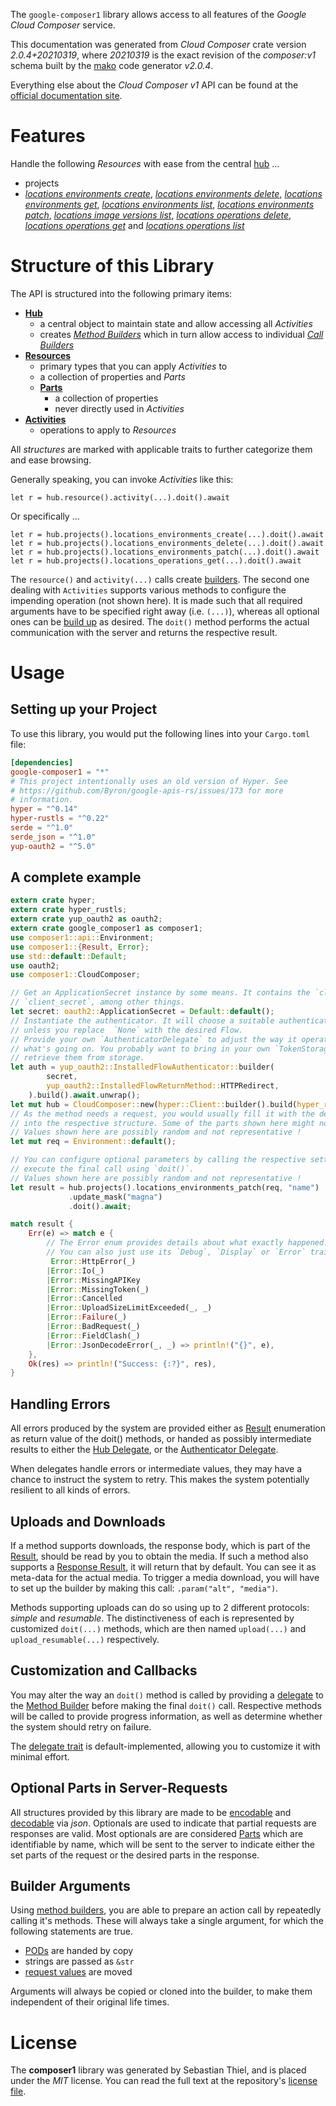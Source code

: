 <!---
DO NOT EDIT !
This file was generated automatically from 'src/mako/api/README.md.mako'
DO NOT EDIT !
-->
The `google-composer1` library allows access to all features of the *Google Cloud Composer* service.

This documentation was generated from *Cloud Composer* crate version *2.0.4+20210319*, where *20210319* is the exact revision of the *composer:v1* schema built by the [mako](http://www.makotemplates.org/) code generator *v2.0.4*.

Everything else about the *Cloud Composer* *v1* API can be found at the
[official documentation site](https://cloud.google.com/composer/).
# Features

Handle the following *Resources* with ease from the central [hub](https://docs.rs/google-composer1/2.0.4+20210319/google_composer1/CloudComposer) ... 

* projects
 * [*locations environments create*](https://docs.rs/google-composer1/2.0.4+20210319/google_composer1/api::ProjectLocationEnvironmentCreateCall), [*locations environments delete*](https://docs.rs/google-composer1/2.0.4+20210319/google_composer1/api::ProjectLocationEnvironmentDeleteCall), [*locations environments get*](https://docs.rs/google-composer1/2.0.4+20210319/google_composer1/api::ProjectLocationEnvironmentGetCall), [*locations environments list*](https://docs.rs/google-composer1/2.0.4+20210319/google_composer1/api::ProjectLocationEnvironmentListCall), [*locations environments patch*](https://docs.rs/google-composer1/2.0.4+20210319/google_composer1/api::ProjectLocationEnvironmentPatchCall), [*locations image versions list*](https://docs.rs/google-composer1/2.0.4+20210319/google_composer1/api::ProjectLocationImageVersionListCall), [*locations operations delete*](https://docs.rs/google-composer1/2.0.4+20210319/google_composer1/api::ProjectLocationOperationDeleteCall), [*locations operations get*](https://docs.rs/google-composer1/2.0.4+20210319/google_composer1/api::ProjectLocationOperationGetCall) and [*locations operations list*](https://docs.rs/google-composer1/2.0.4+20210319/google_composer1/api::ProjectLocationOperationListCall)




# Structure of this Library

The API is structured into the following primary items:

* **[Hub](https://docs.rs/google-composer1/2.0.4+20210319/google_composer1/CloudComposer)**
    * a central object to maintain state and allow accessing all *Activities*
    * creates [*Method Builders*](https://docs.rs/google-composer1/2.0.4+20210319/google_composer1/client::MethodsBuilder) which in turn
      allow access to individual [*Call Builders*](https://docs.rs/google-composer1/2.0.4+20210319/google_composer1/client::CallBuilder)
* **[Resources](https://docs.rs/google-composer1/2.0.4+20210319/google_composer1/client::Resource)**
    * primary types that you can apply *Activities* to
    * a collection of properties and *Parts*
    * **[Parts](https://docs.rs/google-composer1/2.0.4+20210319/google_composer1/client::Part)**
        * a collection of properties
        * never directly used in *Activities*
* **[Activities](https://docs.rs/google-composer1/2.0.4+20210319/google_composer1/client::CallBuilder)**
    * operations to apply to *Resources*

All *structures* are marked with applicable traits to further categorize them and ease browsing.

Generally speaking, you can invoke *Activities* like this:

```Rust,ignore
let r = hub.resource().activity(...).doit().await
```

Or specifically ...

```ignore
let r = hub.projects().locations_environments_create(...).doit().await
let r = hub.projects().locations_environments_delete(...).doit().await
let r = hub.projects().locations_environments_patch(...).doit().await
let r = hub.projects().locations_operations_get(...).doit().await
```

The `resource()` and `activity(...)` calls create [builders][builder-pattern]. The second one dealing with `Activities` 
supports various methods to configure the impending operation (not shown here). It is made such that all required arguments have to be 
specified right away (i.e. `(...)`), whereas all optional ones can be [build up][builder-pattern] as desired.
The `doit()` method performs the actual communication with the server and returns the respective result.

# Usage

## Setting up your Project

To use this library, you would put the following lines into your `Cargo.toml` file:

```toml
[dependencies]
google-composer1 = "*"
# This project intentionally uses an old version of Hyper. See
# https://github.com/Byron/google-apis-rs/issues/173 for more
# information.
hyper = "^0.14"
hyper-rustls = "^0.22"
serde = "^1.0"
serde_json = "^1.0"
yup-oauth2 = "^5.0"
```

## A complete example

```Rust
extern crate hyper;
extern crate hyper_rustls;
extern crate yup_oauth2 as oauth2;
extern crate google_composer1 as composer1;
use composer1::api::Environment;
use composer1::{Result, Error};
use std::default::Default;
use oauth2;
use composer1::CloudComposer;

// Get an ApplicationSecret instance by some means. It contains the `client_id` and 
// `client_secret`, among other things.
let secret: oauth2::ApplicationSecret = Default::default();
// Instantiate the authenticator. It will choose a suitable authentication flow for you, 
// unless you replace  `None` with the desired Flow.
// Provide your own `AuthenticatorDelegate` to adjust the way it operates and get feedback about 
// what's going on. You probably want to bring in your own `TokenStorage` to persist tokens and
// retrieve them from storage.
let auth = yup_oauth2::InstalledFlowAuthenticator::builder(
        secret,
        yup_oauth2::InstalledFlowReturnMethod::HTTPRedirect,
    ).build().await.unwrap();
let mut hub = CloudComposer::new(hyper::Client::builder().build(hyper_rustls::HttpsConnector::with_native_roots()), auth);
// As the method needs a request, you would usually fill it with the desired information
// into the respective structure. Some of the parts shown here might not be applicable !
// Values shown here are possibly random and not representative !
let mut req = Environment::default();

// You can configure optional parameters by calling the respective setters at will, and
// execute the final call using `doit()`.
// Values shown here are possibly random and not representative !
let result = hub.projects().locations_environments_patch(req, "name")
             .update_mask("magna")
             .doit().await;

match result {
    Err(e) => match e {
        // The Error enum provides details about what exactly happened.
        // You can also just use its `Debug`, `Display` or `Error` traits
         Error::HttpError(_)
        |Error::Io(_)
        |Error::MissingAPIKey
        |Error::MissingToken(_)
        |Error::Cancelled
        |Error::UploadSizeLimitExceeded(_, _)
        |Error::Failure(_)
        |Error::BadRequest(_)
        |Error::FieldClash(_)
        |Error::JsonDecodeError(_, _) => println!("{}", e),
    },
    Ok(res) => println!("Success: {:?}", res),
}

```
## Handling Errors

All errors produced by the system are provided either as [Result](https://docs.rs/google-composer1/2.0.4+20210319/google_composer1/client::Result) enumeration as return value of
the doit() methods, or handed as possibly intermediate results to either the 
[Hub Delegate](https://docs.rs/google-composer1/2.0.4+20210319/google_composer1/client::Delegate), or the [Authenticator Delegate](https://docs.rs/yup-oauth2/*/yup_oauth2/trait.AuthenticatorDelegate.html).

When delegates handle errors or intermediate values, they may have a chance to instruct the system to retry. This 
makes the system potentially resilient to all kinds of errors.

## Uploads and Downloads
If a method supports downloads, the response body, which is part of the [Result](https://docs.rs/google-composer1/2.0.4+20210319/google_composer1/client::Result), should be
read by you to obtain the media.
If such a method also supports a [Response Result](https://docs.rs/google-composer1/2.0.4+20210319/google_composer1/client::ResponseResult), it will return that by default.
You can see it as meta-data for the actual media. To trigger a media download, you will have to set up the builder by making
this call: `.param("alt", "media")`.

Methods supporting uploads can do so using up to 2 different protocols: 
*simple* and *resumable*. The distinctiveness of each is represented by customized 
`doit(...)` methods, which are then named `upload(...)` and `upload_resumable(...)` respectively.

## Customization and Callbacks

You may alter the way an `doit()` method is called by providing a [delegate](https://docs.rs/google-composer1/2.0.4+20210319/google_composer1/client::Delegate) to the 
[Method Builder](https://docs.rs/google-composer1/2.0.4+20210319/google_composer1/client::CallBuilder) before making the final `doit()` call. 
Respective methods will be called to provide progress information, as well as determine whether the system should 
retry on failure.

The [delegate trait](https://docs.rs/google-composer1/2.0.4+20210319/google_composer1/client::Delegate) is default-implemented, allowing you to customize it with minimal effort.

## Optional Parts in Server-Requests

All structures provided by this library are made to be [encodable](https://docs.rs/google-composer1/2.0.4+20210319/google_composer1/client::RequestValue) and 
[decodable](https://docs.rs/google-composer1/2.0.4+20210319/google_composer1/client::ResponseResult) via *json*. Optionals are used to indicate that partial requests are responses 
are valid.
Most optionals are are considered [Parts](https://docs.rs/google-composer1/2.0.4+20210319/google_composer1/client::Part) which are identifiable by name, which will be sent to 
the server to indicate either the set parts of the request or the desired parts in the response.

## Builder Arguments

Using [method builders](https://docs.rs/google-composer1/2.0.4+20210319/google_composer1/client::CallBuilder), you are able to prepare an action call by repeatedly calling it's methods.
These will always take a single argument, for which the following statements are true.

* [PODs][wiki-pod] are handed by copy
* strings are passed as `&str`
* [request values](https://docs.rs/google-composer1/2.0.4+20210319/google_composer1/client::RequestValue) are moved

Arguments will always be copied or cloned into the builder, to make them independent of their original life times.

[wiki-pod]: http://en.wikipedia.org/wiki/Plain_old_data_structure
[builder-pattern]: http://en.wikipedia.org/wiki/Builder_pattern
[google-go-api]: https://github.com/google/google-api-go-client

# License
The **composer1** library was generated by Sebastian Thiel, and is placed 
under the *MIT* license.
You can read the full text at the repository's [license file][repo-license].

[repo-license]: https://github.com/Byron/google-apis-rsblob/main/LICENSE.md

